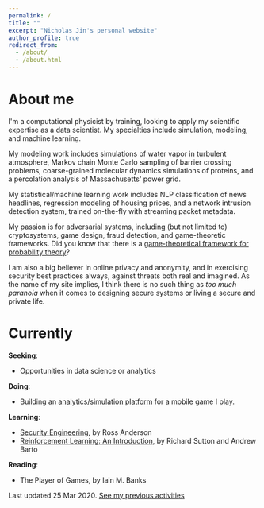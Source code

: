 ```yaml
---
permalink: /
title: ""
excerpt: "Nicholas Jin's personal website"
author_profile: true
redirect_from:
  - /about/
  - /about.html
---
```

# About me
I'm a computational physicist by training, looking to apply my scientific expertise as a data scientist. My specialties include simulation, modeling, and machine learning.

My modeling work includes simulations of water vapor in turbulent atmosphere, Markov chain Monte Carlo sampling of barrier crossing problems, coarse-grained molecular dynamics simulations of proteins, and a percolation analysis of Massachusetts' power grid.

My statistical/machine learning work includes NLP classification of news headlines, regression modeling of housing prices, and a network intrusion detection system, trained on-the-fly with streaming packet metadata.

My passion is for adversarial systems, including (but not limited to) cryptosystems, game design, fraud detection, and game-theoretic frameworks. Did you know that there is a [game-theoretical framework for probability theory](http://www.probabilityandfinance.com/)?

I am also a big believer in online privacy and anonymity, and in exercising security best practices always, against threats both real and imagined. As the name of my site implies, I think there is no such thing as *too much paranoia* when it comes to designing secure systems or living a secure and private life.


# Currently
**Seeking**:
* Opportunities in data science or analytics

**Doing**:
<!-- * Playing around with reinforcement learning using [OpenAI's Gym](https://gym.openai.com/) -->
* Building an [analytics/simulation platform](https://github.com/nicholasjin/ALT) for a mobile game I play.

**Learning**:
* [Security Engineering](https://www.cl.cam.ac.uk/~rja14/book.html), by Ross Anderson
* [Reinforcement Learning: An Introduction](https://web.stanford.edu/class/psych209/Readings/SuttonBartoIPRLBook2ndEd.pdf), by Richard Sutton and Andrew Barto

**Reading**:
* The Player of Games, by Iain M. Banks
<!-- * [Ward](https://parahumans.wordpress.com/), by John C. McCrae -->

Last updated 25 Mar 2020. [See my previous activities](/previously/)
